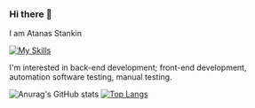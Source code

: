 ### Hi there 👋
I am Atanas Stankin

[![My Skills](https://skillicons.dev/icons?i=py,js,csharp,html,css,django,bootstrap,postgresql,mysql,docker,arduino,selenium)](https://skillicons.dev)

 I'm interested in back-end development; front-end development, automation software testing, manual testing.
 
![Anurag's GitHub stats](https://github-readme-stats.vercel.app/api?username=astankin&show_icons=true)
<picture>
[![Top Langs](https://github-readme-stats.vercel.app/api/top-langs/?username=astankin)](https://github.com/astankin/github-readme-stats)
